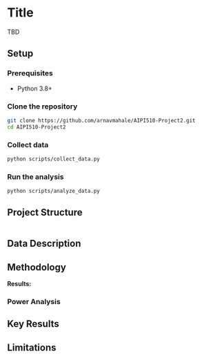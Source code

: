 # Title

TBD

## Setup

### Prerequisites
- Python 3.8+

### Clone the repository
```bash
git clone https://github.com/arnavmahale/AIPI510-Project2.git
cd AIPI510-Project2
```

### Collect data
```bash
python scripts/collect_data.py
```

### Run the analysis
```bash
python scripts/analyze_data.py
```

## Project Structure

```
```

## Data Description


## Methodology


**Results:**

### Power Analysis

## Key Results

## Limitations


